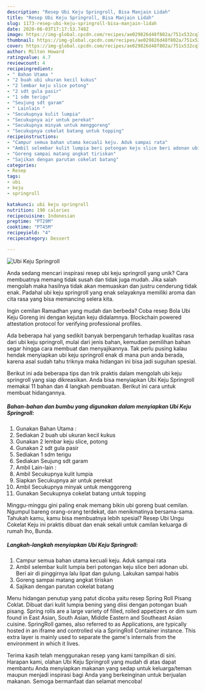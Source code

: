 ```yaml
---
description: "Resep Ubi Keju Springroll, Bisa Manjain Lidah"
title: "Resep Ubi Keju Springroll, Bisa Manjain Lidah"
slug: 1173-resep-ubi-keju-springroll-bisa-manjain-lidah
date: 2020-06-03T17:17:53.748Z
image: https://img-global.cpcdn.com/recipes/ae029826d48f802a/751x532cq70/ubi-keju-springroll-foto-resep-utama.jpg
thumbnail: https://img-global.cpcdn.com/recipes/ae029826d48f802a/751x532cq70/ubi-keju-springroll-foto-resep-utama.jpg
cover: https://img-global.cpcdn.com/recipes/ae029826d48f802a/751x532cq70/ubi-keju-springroll-foto-resep-utama.jpg
author: Milton Howard
ratingvalue: 4.7
reviewcount: 4
recipeingredient:
- " Bahan Utama "
- "2 buah ubi ukuran kecil kukus"
- "2 lembar keju slice potong"
- "2 sdt gula pasir"
- "1 sdm terigu"
- "Seujung sdt garam"
- " Lainlain "
- "Secukupnya kulit lumpia"
- "Secukupnya air untuk perekat"
- "Secukupnya minyak untuk menggoreng"
- "Secukupnya cokelat batang untuk topping"
recipeinstructions:
- "Campur semua bahan utama kecuali keju. Aduk sampai rata"
- "Ambil selembar kulit lumpia beri potongan keju slice beri adonan ubi. Beri air di pinggirnya lalu lipat dan gulung. Lakukan sampai habis"
- "Goreng sampai matang angkat tiriskan"
- "Sajikan dengan parutan cokelat batang"
categories:
- Resep
tags:
- ubi
- keju
- springroll

katakunci: ubi keju springroll 
nutrition: 190 calories
recipecuisine: Indonesian
preptime: "PT29M"
cooktime: "PT45M"
recipeyield: "4"
recipecategory: Dessert

---
```



![Ubi Keju Springroll](https://img-global.cpcdn.com/recipes/ae029826d48f802a/751x532cq70/ubi-keju-springroll-foto-resep-utama.jpg)

Anda sedang mencari inspirasi resep ubi keju springroll yang unik? Cara membuatnya memang tidak susah dan tidak juga mudah. Jika salah mengolah maka hasilnya tidak akan memuaskan dan justru cenderung tidak enak. Padahal ubi keju springroll yang enak selayaknya memiliki aroma dan cita rasa yang bisa memancing selera kita.

Ingin cemilan Ramadhan yang mudah dan berbeda? Coba resep Bola Ubi Keju Goreng ini dengan kejutan keju didalamnya. Blockchain powered attestation protocol for verifying professional profiles.

Ada beberapa hal yang sedikit banyak berpengaruh terhadap kualitas rasa dari ubi keju springroll, mulai dari jenis bahan, kemudian pemilihan bahan segar hingga cara membuat dan menyajikannya. Tak perlu pusing kalau hendak menyiapkan ubi keju springroll enak di mana pun anda berada, karena asal sudah tahu triknya maka hidangan ini bisa jadi suguhan spesial.


Berikut ini ada beberapa tips dan trik praktis dalam mengolah ubi keju springroll yang siap dikreasikan. Anda bisa menyiapkan Ubi Keju Springroll memakai 11 bahan dan 4 langkah pembuatan. Berikut ini cara untuk membuat hidangannya.

<!--inarticleads1-->

##### Bahan-bahan dan bumbu yang digunakan dalam menyiapkan Ubi Keju Springroll:

1. Gunakan  Bahan Utama :
1. Sediakan 2 buah ubi ukuran kecil kukus
1. Gunakan 2 lembar keju slice, potong
1. Gunakan 2 sdt gula pasir
1. Sediakan 1 sdm terigu
1. Sediakan Seujung sdt garam
1. Ambil  Lain-lain :
1. Ambil Secukupnya kulit lumpia
1. Siapkan Secukupnya air untuk perekat
1. Ambil Secukupnya minyak untuk menggoreng
1. Gunakan Secukupnya cokelat batang untuk topping


Minggu-minggu gini paling enak memang bikin ubi goreng buat cemilan. Ngumpul bareng orang-orang terdekat, dan menikmatinya bersama-sama. Tahukah kamu, kamu bisa membuatnya lebih spesial? Resep Ubi Ungu Cokelat Keju ini praktis dibuat dan enak sekali untuk camilan keluarga di rumah lho, Bunda. 

<!--inarticleads2-->

##### Langkah-langkah menyiapkan Ubi Keju Springroll:

1. Campur semua bahan utama kecuali keju. Aduk sampai rata
1. Ambil selembar kulit lumpia beri potongan keju slice beri adonan ubi. Beri air di pinggirnya lalu lipat dan gulung. Lakukan sampai habis
1. Goreng sampai matang angkat tiriskan
1. Sajikan dengan parutan cokelat batang


Menu hidangan penutup yang patut dicoba yaitu resep Spring Roll Pisang Coklat. Dibuat dari kulit lumpia bening yang diisi dengan potongan buah pisang. Spring rolls are a large variety of filled, rolled appetizers or dim sum found in East Asian, South Asian, Middle Eastern and Southeast Asian cuisine. SpringRoll games, also referred to as Applications, are typically hosted in an iframe and controlled via a SpringRoll Container instance. This extra layer is mainly used to separate the game&#39;s internals from the environment in which it lives. 

Terima kasih telah menggunakan resep yang kami tampilkan di sini. Harapan kami, olahan Ubi Keju Springroll yang mudah di atas dapat membantu Anda menyiapkan makanan yang sedap untuk keluarga/teman maupun menjadi inspirasi bagi Anda yang berkeinginan untuk berjualan makanan. Semoga bermanfaat dan selamat mencoba!
